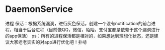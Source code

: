 # DaemonService
进程 保活：根据系统漏洞，进行灰色保活，创建一个没有notification的前台进程，相当于后台进程（目前像QQ，微信，陌陌，支付宝都是依赖于这个漏洞进行的app保活）
ps：所有的进程保活都是相对的，如果想达到理想化状态，还是建议大家老老实实的对app进行优化吧！扑哧
